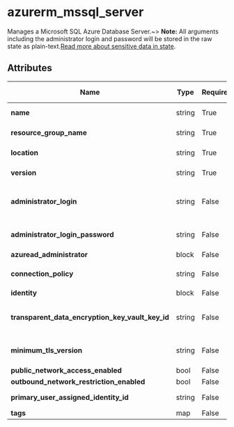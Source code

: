 # azurerm_mssql_server

Manages a Microsoft SQL Azure Database Server.~> **Note:** All arguments including the administrator login and password will be stored in the raw state as plain-text.[Read more about sensitive data in state](/docs/state/sensitive-data.html).

## Attributes

| Name | Type | Required? | Default  | possible values | Description |
| ---- | ---- | --------- | -------- | ----------- | ----------- |
| **name** | string | True | -  |  -  | The name of the Microsoft SQL Server. This needs to be globally unique within Azure. Changing this forces a new resource to be created. | 
| **resource_group_name** | string | True | -  |  -  | The name of the resource group in which to create the Microsoft SQL Server. Changing this forces a new resource to be created. | 
| **location** | string | True | -  |  -  | Specifies the supported Azure location where the resource exists. Changing this forces a new resource to be created. | 
| **version** | string | True | -  |  -  | The version for the new server. Valid values are: 2.0 (for v11 server) and 12.0 (for v12 server). Changing this forces a new resource to be created. | 
| **administrator_login** | string | False | -  |  -  | The administrator login name for the new server. Required unless `azuread_authentication_only` in the `azuread_administrator` block is `true`. When omitted, Azure will generate a default username which cannot be subsequently changed. Changing this forces a new resource to be created. | 
| **administrator_login_password** | string | False | -  |  -  | The password associated with the `administrator_login` user. Needs to comply with Azure's [Password Policy](https://msdn.microsoft.com/library/ms161959.aspx). Required unless `azuread_authentication_only` in the `azuread_administrator` block is `true`. | 
| **azuread_administrator** | block | False | -  |  -  | An `azuread_administrator` block. | 
| **connection_policy** | string | False | `Default`  |  `Default`, `Proxy`, `Redirect`  | The connection policy the server will use. Possible values are `Default`, `Proxy`, and `Redirect`. Defaults to `Default`. | 
| **identity** | block | False | -  |  -  | An `identity` block. | 
| **transparent_data_encryption_key_vault_key_id** | string | False | -  |  -  | The fully versioned `Key Vault` `Key` URL (e.g. `'https://<YourVaultName>.vault.azure.net/keys/<YourKeyName>/<YourKeyVersion>`) to be used as the `Customer Managed Key`(CMK/BYOK) for the `Transparent Data Encryption`(TDE) layer. | 
| **minimum_tls_version** | string | False | `1.2`  |  `1.0`, `1.1`, `1.2`, `Disabled`  | The Minimum TLS Version for all SQL Database and SQL Data Warehouse databases associated with the server. Valid values are: `1.0`, `1.1` , `1.2` and `Disabled`. Defaults to `1.2`. | 
| **public_network_access_enabled** | bool | False | `True`  |  -  | Whether public network access is allowed for this server. Defaults to `true`. | 
| **outbound_network_restriction_enabled** | bool | False | `False`  |  -  | Whether outbound network traffic is restricted for this server. Defaults to `false`. | 
| **primary_user_assigned_identity_id** | string | False | -  |  -  | Specifies the primary user managed identity id. Required if `type` is `UserAssigned` and should be combined with `identity_ids`. | 
| **tags** | map | False | -  |  -  | A mapping of tags to assign to the resource. | 

